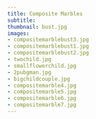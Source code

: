 ```yaml
---
title: Composite Marbles
subtitle:
thumbnail: bust.jpg
images:
- compositemarblebust3.jpg
- compositemarblebust1.jpg
- compositemarblebust2.jpg
- twochild.jpg
- smallflowerchild.jpg
- 2pubgman.jpg
- bigchildcouple.jpg
- compositemarble4.jpg
- compositemarble5.jpg
- compositemarble6.jpg
- compositemarble7.jpg
---
```

